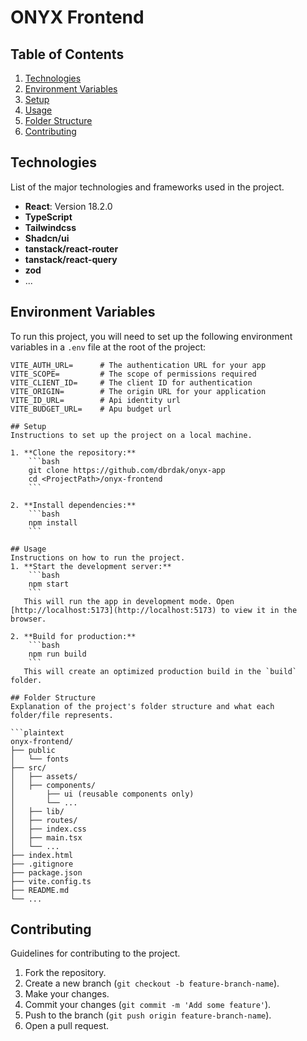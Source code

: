 # ONYX Frontend

## Table of Contents

1. [Technologies](#technologies)
2. [Environment Variables](#environment-variables)
3. [Setup](#setup)
4. [Usage](#usage)
5. [Folder Structure](#folder-structure)
6. [Contributing](#contributing)

## Technologies

List of the major technologies and frameworks used in the project.

- **React**: Version 18.2.0
- **TypeScript**
- **Tailwindcss**
- **Shadcn/ui**
- **tanstack/react-router**
- **tanstack/react-query**
- **zod**
- ...

## Environment Variables

To run this project, you will need to set up the following environment variables in a `.env` file at the root of the project:

````plaintext
VITE_AUTH_URL=      # The authentication URL for your app
VITE_SCOPE=         # The scope of permissions required
VITE_CLIENT_ID=     # The client ID for authentication
VITE_ORIGIN=        # The origin URL for your application
VITE_ID_URL=        # Api identity url
VITE_BUDGET_URL=    # Apu budget url

## Setup
Instructions to set up the project on a local machine.

1. **Clone the repository:**
    ```bash
    git clone https://github.com/dbrdak/onyx-app
    cd <ProjectPath>/onyx-frontend
    ```

2. **Install dependencies:**
    ```bash
    npm install
    ```

## Usage
Instructions on how to run the project.
1. **Start the development server:**
    ```bash
    npm start
    ```
   This will run the app in development mode. Open [http://localhost:5173](http://localhost:5173) to view it in the browser.

2. **Build for production:**
    ```bash
    npm run build
    ```
   This will create an optimized production build in the `build` folder.

## Folder Structure
Explanation of the project's folder structure and what each folder/file represents.

```plaintext
onyx-frontend/
├── public
│   └── fonts
├── src/
│   ├── assets/
│   ├── components/
│       ├── ui (reusable components only)
│       └── ...
│   ├── lib/
│   ├── routes/
│   ├── index.css
│   ├── main.tsx
│   └── ...
├── index.html
├── .gitignore
├── package.json
├── vite.config.ts
├── README.md
└── ...
````

## Contributing

Guidelines for contributing to the project.

1. Fork the repository.
2. Create a new branch (`git checkout -b feature-branch-name`).
3. Make your changes.
4. Commit your changes (`git commit -m 'Add some feature'`).
5. Push to the branch (`git push origin feature-branch-name`).
6. Open a pull request.
